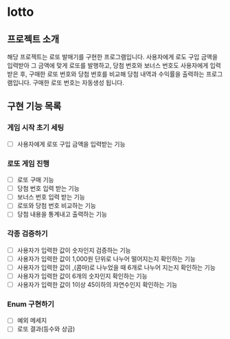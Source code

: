 # lotto

## 프로젝트 소개
해당 프로젝트는 로또 발매기를 구현한 프로그램입니다.
사용자에게 로도 구입 금액을 입력받아 그 금액에 맞게 로또를 발행하고,
당첨 번호와 보너스 번호도 사용자에게 입력받은 후,
구매한 로또 번호와 당첨 번호를 비교해 당첨 내역과 수익률을 출력하는 프로그램입니다.
구매한 로또 번호는 자동생성 됩니다.

## 구현 기능 목록

### 게임 시작 초기 세팅
- [ ] 사용자에게 로또 구입 금액을 입력받는 기능

### 로또 게임 진행
- [ ] 로또 구매 기능
- [ ] 당첨 번호 입력 받는 기능
- [ ] 보너스 번호 입력 받는 기능
- [ ] 로또와 당첨 번호 비교하는 기능
- [ ] 당첨 내용을 통계내고 출력하는 기능

### 각종 검증하기
- [ ] 사용자가 입력한 값이 숫자인지 검증하는 기능
- [ ] 사용자가 입력한 값이 1,000원 단위로 나누어 떨어지는지 확인하는 기능
- [ ] 사용자가 입력한 값이 ,(콤마)로 나누었을 때 6개로 나누어 지는지 확인하는 기능
- [ ] 사용자가 입력한 값이 6개의 숫자인지 확인하는 기능
- [ ] 사용자가 입력한 값이 1이상 45이하의 자연수인지 확인하는 기능

### Enum 구현하기
- [ ] 예외 메세지
- [ ] 로또 결과(등수와 상금)
